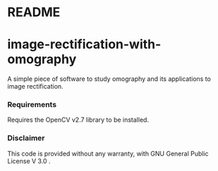 # README #

# image-rectification-with-omography

A simple piece of software to study omography and its applications to image rectification. 

### Requirements ###

Requires the OpenCV v2.7 library to be installed.

### Disclaimer ###

This code is provided without any warranty, with GNU General Public License V 3.0 .
